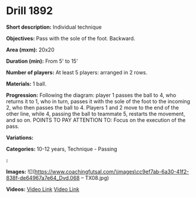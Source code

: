 # Drill 1892

**Short description:**
Individual technique

**Objectives:**
Pass with the sole of the foot.
Backward.

**Area (mxm):**
20x20

**Duration (min):**
From 5' to 15'

**Number of players:**
At least 5 players: arranged in 2 rows.

**Materials:**
1 ball.

**Progression:**
Following the diagram: player 1 passes the ball to 4, who returns it to 1, who in turn, passes it with the sole of the foot to the incoming 2, who then passes the ball to 4. Players 1 and 2 move to the end of the other line, while 4, passing the ball to teammate 5, restarts the movement, and so on. POINTS TO PAY ATTENTION TO: Focus on the execution of the pass.

**Variations:**


**Categories:**
10-12 years, Technique - Passing

**:**


**Images:**
![](https://www.coachingfutsal.com/\images\cc9ef7ab-6a30-41f2-838f-de64967a7e64_Dvd.068 – TX08.jpg)

**Videos:**
[Video Link](https://www.youtube.com/embed/OYohSk_S95c)
[Video Link](https://www.youtube.com/embed/U1p55xPN7Ro)

